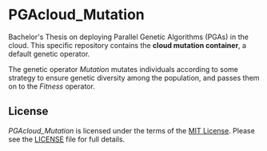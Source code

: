 # PGAcloud_Mutation
Bachelor's Thesis on deploying Parallel Genetic Algorithms (PGAs) in the cloud.
This specific repository contains the **cloud mutation container**, a default genetic operator.

The genetic operator *Mutation* mutates individuals according to some strategy to ensure genetic diversity among the population,
and passes them on to the *Fitness* operator.

## License
*PGAcloud_Mutation* is licensed under the terms of the [MIT License](https://opensource.org/licenses/MIT).
Please see the [LICENSE](LICENSE.md) file for full details.

